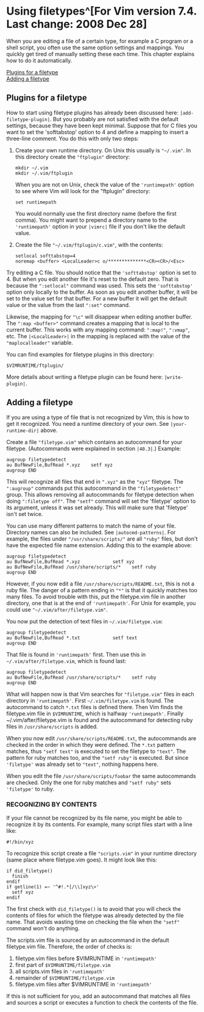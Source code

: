 # Using filetypes^[For Vim version 7.4.  Last change: 2008 Dec 28]

When you are editing a file of a certain type, for example a C program
or a shell script, you often use the same option settings and mappings.
You quickly get tired of manually setting these each time.  This chapter
explains how to do it automatically.

[Plugins for a filetype](#plugins-for-a-filetype) \
[Adding a filetype](#adding-a-filetype)

## Plugins for a filetype

How to start using filetype plugins has already been discussed here:
`|add-filetype-plugin|`.  But you probably are not satisfied with the
default settings, because they have been kept minimal.  Suppose that for
C files you want to set the 'softtabstop' option to 4 and define a
mapping to insert a three-line comment.  You do this with only two
steps:

1.  Create your own runtime directory.  On Unix this usually is
    `"~/.vim"`.  In this directory create the `"ftplugin"` directory:

        mkdir ~/.vim
        mkdir ~/.vim/ftplugin

    When you are not on Unix, check the value of the `'runtimepath'`
    option to see where Vim will look for the "ftplugin" directory:

        set runtimepath

    You would normally use the first directory name (before the first
    comma).  You might want to prepend a directory name to the
    `'runtimepath'` option in your `|vimrc|` file if you don't like the
    default value.

2.  Create the file `"~/.vim/ftplugin/c.vim"`, with the contents:

        setlocal softtabstop=4
        noremap <buffer> <LocalLeader>c o/**************<CR><CR>/<Esc>

Try editing a C file.  You should notice that the `'softtabstop'` option
is set to 4.  But when you edit another file it's reset to the default
zero.  That is because the `":setlocal"` command was used.  This sets
the `'softtabstop'` option only locally to the buffer.  As soon as you
edit another buffer, it will be set to the value set for that buffer.
For a new buffer it will get the default value or the value from the
last `":set"` command.

Likewise, the mapping for `"\c"` will disappear when editing another
buffer.  The `":map <buffer>"` command creates a mapping that is local
to the current buffer.  This works with any mapping command: `":map!"`,
`":vmap"`, etc.  The `|<LocalLeader>|` in the mapping is replaced with
the value of the `"maplocalleader"` variable.

You can find examples for filetype plugins in this directory:

    $VIMRUNTIME/ftplugin/

More details about writing a filetype plugin can be found here:
`|write-plugin|`.

## Adding a filetype

If you are using a type of file that is not recognized by Vim, this is
how to get it recognized.  You need a runtime directory of your own.
See `|your-runtime-dir|` above.

Create a file `"filetype.vim"` which contains an autocommand for your
filetype.  (Autocommands were explained in section `|40.3|`.)  Example:

    augroup filetypedetect
    au BufNewFile,BufRead *.xyz    setf xyz
    augroup END

This will recognize all files that end in `".xyz"` as the `"xyz"`
filetype.  The `":augroup"` commands put this autocommand in the
`"filetypedetect"` group.  This allows removing all autocommands for
filetype detection when doing `":filetype off"`.  The `"setf"` command
will set the 'filetype' option to its argument, unless it was set
already.  This will make sure that 'filetype' isn't set twice.

You can use many different patterns to match the name of your file.
Directory names can also be included.  See `|autocmd-patterns|`.  For
example, the files under `"/usr/share/scripts/"` are all `"ruby"` files,
but don't have the expected file name extension.  Adding this to the
example above:

    augroup filetypedetect
    au BufNewFile,BufRead *.xyz            setf xyz
    au BufNewFile,BufRead /usr/share/scripts/*    setf ruby
    augroup END

However, if you now edit a file `/usr/share/scripts/README.txt`, this is
not a ruby file.  The danger of a pattern ending in `"*"` is that it
quickly matches too many files.  To avoid trouble with this, put the
filetype.vim file in another directory, one that is at the end of
`'runtimepath'`.  For Unix for example, you could use
`"~/.vim/after/filetype.vim"`.

You now put the detection of text files in `~/.vim/filetype.vim`:

    augroup filetypedetect
    au BufNewFile,BufRead *.txt            setf text
    augroup END

That file is found in `'runtimepath'` first.  Then use this in
`~/.vim/after/filetype.vim`, which is found last:

    augroup filetypedetect
    au BufNewFile,BufRead /usr/share/scripts/*    setf ruby
    augroup END

What will happen now is that Vim searches for `"filetype.vim"` files in
each directory in `'runtimepath'`.  First `~/.vim/filetype.vim` is
found.  The autocommand to catch `*.txt` files is defined there.  Then
Vim finds the filetype.vim file in `$VIMRUNTIME`, which is halfway
`'runtimepath'`.  Finally ~/.vim/after/filetype.vim is found and the
autocommand for detecting ruby files in `/usr/share/scripts` is added.

When you now edit `/usr/share/scripts/README.txt`, the autocommands are
checked in the order in which they were defined.  The `*.txt` pattern
matches, thus `"setf text"` is executed to set the filetype to `"text"`.
The pattern for ruby matches too, and the `"setf ruby"` is executed.
But since `'filetype'` was already set to `"text"`, nothing happens
here.

When you edit the file `/usr/share/scripts/foobar` the same autocommands
are checked.  Only the one for ruby matches and `"setf ruby"` sets
`'filetype'` to ruby.

### RECOGNIZING BY CONTENTS

If your file cannot be recognized by its file name, you might be able to
recognize it by its contents.  For example, many script files start with
a line like:

    #!/bin/xyz

To recognize this script create a file `"scripts.vim"` in your runtime
directory (same place where filetype.vim goes).  It might look like
this:

    if did_filetype()
      finish
    endif
    if getline(1) =~ '^#!.*[/\\]xyz\>'
      setf xyz
    endif

The first check with `did_filetype()` is to avoid that you will check the
contents of files for which the filetype was already detected by the
file name.  That avoids wasting time on checking the file when the
`"setf"` command won't do anything.

The scripts.vim file is sourced by an autocommand in the default
filetype.vim file.  Therefore, the order of checks is:

1.  filetype.vim files before $VIMRUNTIME in `'runtimepath'`
2.  first part of `$VIMRUNTIME/filetype.vim`
3.  all scripts.vim files in `'runtimepath'`
4.  remainder of `$VIMRUNTIME/filetype.vim`
5.  filetype.vim files after $VIMRUNTIME in `'runtimepath'`

If this is not sufficient for you, add an autocommand that matches all
files and sources a script or executes a function to check the contents
of the file.
